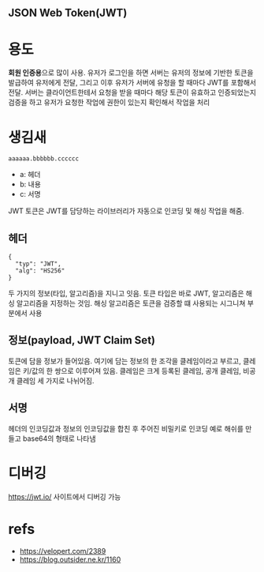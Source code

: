 JSON Web Token(JWT)
---
# 용도
**회원 인증용**으로 많이 사용. 유저가 로그인을 하면 서버는 유저의 정보에 기반한 토큰을 발급하여 유저에게 전달, 그리고 이후 유저가 서버에 유청을 할 때마다 JWT를 포함해서 전달. 서버는 클라이언트한테서 요청을 받을 때마다 해당 토큰이 유효하고 인증되었는지 검증을 하고 유저가 요청한 작업에 권한이 있는지 확인해서 작업을 처리

# 생김새
```
aaaaaa.bbbbbb.cccccc
```
* a: 헤더
* b: 내용
* c: 서명

JWT 토큰은 JWT를 담당하는 라이브러리가 자동으로 인코딩 및 해싱 작업을 해줌. 

## 헤더
```
{
  "typ": "JWT",
  "alg": "HS256"
}
```
두 가지의 정보(타입, 알고리즘)을 지니고 잇음.
토큰 타입은 바로 JWT, 알고리즘은 해싱 알고리즘을 지정하는 것임. 해싱 알고리즘은 토큰을 검증할 떄 사용되는 시그니쳐 부분에서 사용

## 정보(payload, JWT Claim Set)
토큰에 담을 정보가 들어있음. 여기에 담는 정보의 한 조각을 클레임이라고 부르고, 클레임은 키/값의 한 쌍으로 이루어져 있음. 클레임은 크게 등록된 클레임, 공개 클레임, 비공개 클레임 세 가지로 나뉘어짐.

## 서명
헤더의 인코딩값과 정보의 인코딩값을 합친 후 주어진 비밀키로 인코딩
예로 해쉬를 만들고 base64의 형태로 나타냄

# 디버깅
https://jwt.io/ 사이트에서 디버깅 가능

# refs
* https://velopert.com/2389
* https://blog.outsider.ne.kr/1160